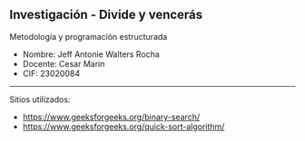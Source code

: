 Investigación - Divide y vencerás
---
Metodología y programación estructurada
* Nombre: Jeff Antonie Walters Rocha
* Docente: Cesar Marin
* CIF: 23020084
---
Sitios utilizados:
* https://www.geeksforgeeks.org/binary-search/
* https://www.geeksforgeeks.org/quick-sort-algorithm/
